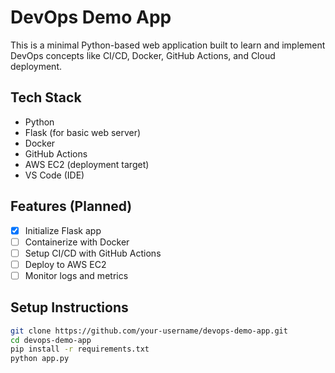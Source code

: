 # DevOps Demo App

This is a minimal Python-based web application built to learn and implement DevOps concepts like CI/CD, Docker, GitHub Actions, and Cloud deployment.

##  Tech Stack

- Python
- Flask (for basic web server)
- Docker
- GitHub Actions
- AWS EC2 (deployment target)
- VS Code (IDE)


##  Features (Planned)

- [x] Initialize Flask app
- [ ] Containerize with Docker
- [ ] Setup CI/CD with GitHub Actions
- [ ] Deploy to AWS EC2
- [ ] Monitor logs and metrics

##  Setup Instructions

```bash
git clone https://github.com/your-username/devops-demo-app.git
cd devops-demo-app
pip install -r requirements.txt
python app.py
```